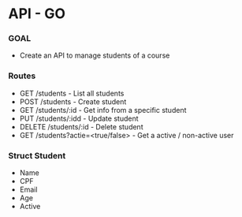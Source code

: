 # API - GO

### GOAL
- Create an API to manage students of a course 

### Routes
- GET /students - List all students
- POST /students - Create student
- GET /students/:id - Get info from a specific student
- PUT /students/:idd - Update student
- DELETE /students/:id - Delete student
- GET /students?actie=<true/false> - Get a active / non-active user

### Struct Student
- Name
- CPF
- Email
- Age
- Active